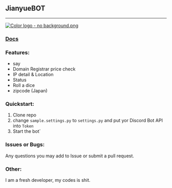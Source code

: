 ## JianyueBOT

---

[![Color logo - no background.png](https://pic.eke.vin/l/1/65ed96d8606e6/65ed96d8606e6.png)](https://eke.vin)

### [Docs](https://eke.vin/docs)

### Features:

- say
- Domain Registrar price check
- IP detail & Location
- Status
- Roll a dice
- zipcode (Japan)

### Quickstart:

1. Clone repo
2. change `sample.settings.py` to `settings.py` and put yor Discord Bot API into `Token`
3. Start the bot`

### Issues or Bugs:

Any questions you may add to Issue or submit a pull request.

### Other:

I am a fresh developer, my codes is shit.
